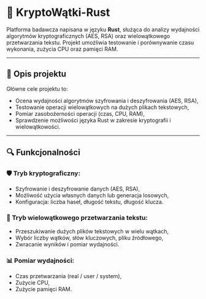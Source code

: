 # 🦀 KryptoWątki-Rust

Platforma badawcza napisana w języku **Rust**, służąca do analizy wydajności algorytmów kryptograficznych (AES, RSA) oraz wielowątkowego przetwarzania tekstu. Projekt umożliwia testowanie i porównywanie czasu wykonania, zużycia CPU oraz pamięci RAM.

---

## 📘 Opis projektu

Główne cele projektu to:

- Ocena wydajności algorytmów szyfrowania i deszyfrowania (AES, RSA),
- Testowanie operacji wielowątkowych na dużych plikach tekstowych,
- Pomiar zasobożerności operacji (czas, CPU, RAM),
- Sprawdzenie możliwości języka Rust w zakresie kryptografii i wielowątkowości.

---

## 🔍 Funkcjonalności

### 🛡 Tryb kryptograficzny:
- Szyfrowanie i deszyfrowanie danych (AES, RSA),
- Możliwość użycia własnych danych lub generacja losowych,
- Konfiguracja: liczba haseł, długość tekstu, długość klucza.

### 🔄 Tryb wielowątkowego przetwarzania tekstu:
- Przeszukiwanie dużych plików tekstowych w wielu wątkach,
- Wybór liczby wątków, słów kluczowych, pliku źródłowego,
- Zwracanie wyników i pomiar wydajności.

### 📊 Pomiar wydajności:
- Czas przetwarzania (real / user / system),
- Zużycie CPU,
- Zużycie pamięci RAM.

